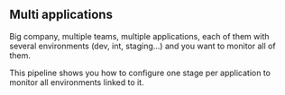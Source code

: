 ## Multi applications

Big company, multiple teams, multiple applications, each of them with several environments (dev, int, staging...) and you want to monitor all of them.

This pipeline shows you how to configure one stage per application to monitor all environments linked to it.